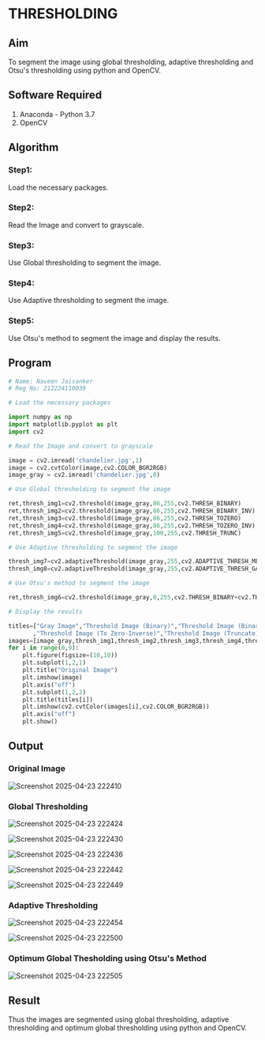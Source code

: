 # THRESHOLDING

## Aim
To segment the image using global thresholding, adaptive thresholding and Otsu's thresholding using python and OpenCV.

## Software Required
1. Anaconda - Python 3.7
2. OpenCV

## Algorithm

### Step1:
Load the necessary packages.

### Step2:
Read the Image and convert to grayscale.

### Step3:
Use Global thresholding to segment the image.

### Step4:
Use Adaptive thresholding to segment the image.

### Step5:
Use Otsu's method to segment the image and display the results.

## Program

```python
# Name: Naveen Jaisanker
# Reg No: 212224110039

# Load the necessary packages

import numpy as np
import matplotlib.pyplot as plt
import cv2

# Read the Image and convert to grayscale

image = cv2.imread('chandelier.jpg',1)
image = cv2.cvtColor(image,cv2.COLOR_BGR2RGB)
image_gray = cv2.imread('chandelier.jpg',0)

# Use Global thresholding to segment the image

ret,thresh_img1=cv2.threshold(image_gray,86,255,cv2.THRESH_BINARY)
ret,thresh_img2=cv2.threshold(image_gray,86,255,cv2.THRESH_BINARY_INV)
ret,thresh_img3=cv2.threshold(image_gray,86,255,cv2.THRESH_TOZERO)
ret,thresh_img4=cv2.threshold(image_gray,86,255,cv2.THRESH_TOZERO_INV)
ret,thresh_img5=cv2.threshold(image_gray,100,255,cv2.THRESH_TRUNC)

# Use Adaptive thresholding to segment the image

thresh_img7=cv2.adaptiveThreshold(image_gray,255,cv2.ADAPTIVE_THRESH_MEAN_C,cv2.THRESH_BINARY,11,2)
thresh_img8=cv2.adaptiveThreshold(image_gray,255,cv2.ADAPTIVE_THRESH_GAUSSIAN_C,cv2.THRESH_BINARY,11,2)

# Use Otsu's method to segment the image 

ret,thresh_img6=cv2.threshold(image_gray,0,255,cv2.THRESH_BINARY+cv2.THRESH_OTSU)

# Display the results

titles=["Gray Image","Threshold Image (Binary)","Threshold Image (Binary Inverse)","Threshold Image (To Zero)"
       ,"Threshold Image (To Zero-Inverse)","Threshold Image (Truncate)","Otsu","Adaptive Threshold (Mean)","Adaptive Threshold (Gaussian)"]
images=[image_gray,thresh_img1,thresh_img2,thresh_img3,thresh_img4,thresh_img5,thresh_img6,thresh_img7,thresh_img8]
for i in range(0,9):
    plt.figure(figsize=(10,10))
    plt.subplot(1,2,1)
    plt.title("Original Image")
    plt.imshow(image)
    plt.axis("off")
    plt.subplot(1,2,2)
    plt.title(titles[i])
    plt.imshow(cv2.cvtColor(images[i],cv2.COLOR_BGR2RGB))
    plt.axis("off")
    plt.show()
```
## Output

### Original Image

![Screenshot 2025-04-23 222410](https://github.com/user-attachments/assets/7dee7653-ddca-4b22-97ed-0be7e9964176)

### Global Thresholding

![Screenshot 2025-04-23 222424](https://github.com/user-attachments/assets/a1c69e8b-fb9f-43dc-90df-15cf9079d03b)

![Screenshot 2025-04-23 222430](https://github.com/user-attachments/assets/6525d9b4-88ea-4b43-8bae-00539efc3b36)

![Screenshot 2025-04-23 222436](https://github.com/user-attachments/assets/4b564c44-0682-46e9-9e3c-3e4068542a86)

![Screenshot 2025-04-23 222442](https://github.com/user-attachments/assets/5be91c53-dd22-4db1-ad7a-216d929d8575)

![Screenshot 2025-04-23 222449](https://github.com/user-attachments/assets/05447eeb-a012-4333-9dbb-b2b0562129dc)

### Adaptive Thresholding

![Screenshot 2025-04-23 222454](https://github.com/user-attachments/assets/24ba156a-d37a-49c9-987c-fee1fcc6fe4a)

![Screenshot 2025-04-23 222500](https://github.com/user-attachments/assets/5f54a9a5-edc5-42d5-a9a1-4c2d07921de4)

### Optimum Global Thesholding using Otsu's Method

![Screenshot 2025-04-23 222505](https://github.com/user-attachments/assets/7e2e6a68-642c-4414-8481-d94514dd43d1)

## Result
Thus the images are segmented using global thresholding, adaptive thresholding and optimum global thresholding using python and OpenCV.
